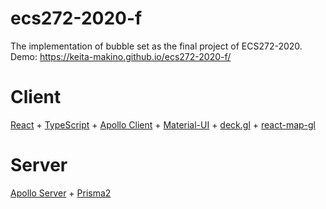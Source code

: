 # ecs272-2020-f

The implementation of bubble set as the final project of ECS272-2020.  
Demo: https://keita-makino.github.io/ecs272-2020-f/

# Client

[React](https://github.com/facebook/react/) + [TypeScript](https://github.com/microsoft/TypeScript) + 
[Apollo Client](https://github.com/apollographql/apollo-client) + [Material-UI](https://github.com/mui-org/material-ui) + 
[deck.gl](https://github.com/uber/deck.gl) + [react-map-gl](https://github.com/uber/react-map-gl)

# Server

[Apollo Server](https://github.com/apollographql/apollo-server) + [Prisma2](https://github.com/prisma/prisma2)

